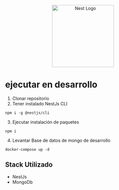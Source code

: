 <p align="center">
  <a href="http://nestjs.com/" target="blank"><img src="https://nestjs.com/img/logo-small.svg" width="200" alt="Nest Logo" /></a>
</p>

# ejecutar en desarrollo

1. Clonar repositorio
2. Tener instalado NestJs CLI
```
npm i -g @nestjs/cli
```

3. Ejecutar instalación de paquetes
```
npm i
```
4. Levantar Base de datos de mongo de desarrollo
```
docker-compose up -d
```

## Stack Utilizado
* NestJs
* MongoDb

